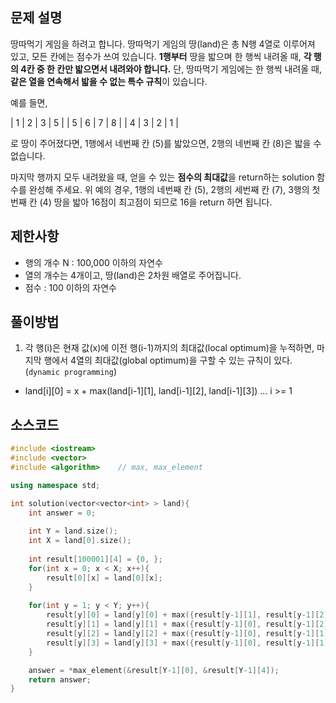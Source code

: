 ## 문제 설명
땅따먹기 게임을 하려고 합니다. 땅따먹기 게임의 땅(land)은 총 N행 4열로 이루어져 있고, 모든 칸에는 점수가 쓰여 있습니다. **1행부터** 땅을 밟으며 한 행씩 내려올 때, **각 행의 4칸 중 한 칸만 밟으면서 내려와야 합니다.** 단, 땅따먹기 게임에는 한 행씩 내려올 때, **같은 열을 연속해서 밟을 수 없는 특수 규칙**이 있습니다.

예를 들면,

| 1 | 2 | 3 | 5 |
| 5 | 6 | 7 | 8 |
| 4 | 3 | 2 | 1 |

로 땅이 주어졌다면, 1행에서 네번째 칸 (5)를 밟았으면, 2행의 네번째 칸 (8)은 밟을 수 없습니다.

마지막 행까지 모두 내려왔을 때, 얻을 수 있는 **점수의 최대값**을 return하는 solution 함수를 완성해 주세요. 위 예의 경우, 1행의 네번째 칸 (5), 2행의 세번째 칸 (7), 3행의 첫번째 칸 (4) 땅을 밟아 16점이 최고점이 되므로 16을 return 하면 됩니다.


## 제한사항
- 행의 개수 N : 100,000 이하의 자연수
- 열의 개수는 4개이고, 땅(land)은 2차원 배열로 주어집니다.
- 점수 : 100 이하의 자연수


## 풀이방법
1. 각 행(i)은 현재 값(x)에 이전 행(i-1)까지의 최대값(local optimum)을 누적하면, 마지막 행에서 4열의 최대값(global optimum)을 구할 수 있는 규칙이 있다. (`dynamic programming`)
  - land[i][0] = x + max(land[i-1][1], land[i-1][2], land[i-1][3])   ... i >= 1


## 소스코드
```C++
#include <iostream>
#include <vector>
#include <algorithm>    // max, max_element

using namespace std;

int solution(vector<vector<int> > land){
    int answer = 0;
    
    int Y = land.size();
    int X = land[0].size();
    
    int result[100001][4] = {0, };
    for(int x = 0; x < X; x++){
        result[0][x] = land[0][x];
    }
    
    for(int y = 1; y < Y; y++){
        result[y][0] = land[y][0] + max({result[y-1][1], result[y-1][2], result[y-1][3]});
        result[y][1] = land[y][1] + max({result[y-1][0], result[y-1][2], result[y-1][3]});
        result[y][2] = land[y][2] + max({result[y-1][0], result[y-1][1], result[y-1][3]});
        result[y][3] = land[y][3] + max({result[y-1][0], result[y-1][1], result[y-1][2]});
    }

    answer = *max_element(&result[Y-1][0], &result[Y-1][4]);
    return answer;
}
```